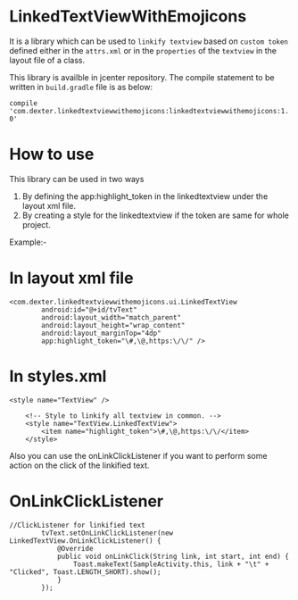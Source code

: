 # LinkedTextViewWithEmojicons

It is a library which can be used to ```linkify textview``` based on ```custom token``` defined either in the ```attrs.xml``` or in the ```properties``` of the ```textview``` in the layout file of a class.

This library is availble in jcenter repository.
The compile statement to be written in ```build.gradle``` file is as below:

```compile 'com.dexter.linkedtextviewwithemojicons:linkedtextviewwithemojicons:1.0'```

# How to use

This library can be used in two ways

1. By defining the app:highlight_token in the linkedtextview under the layout xml file.
2. By creating a style for the linkedtextview if the token are same for whole project.

Example:-

# In layout xml file

```
<com.dexter.linkedtextviewwithemojicons.ui.LinkedTextView
        android:id="@+id/tvText"
        android:layout_width="match_parent"
        android:layout_height="wrap_content"
        android:layout_marginTop="4dp"
        app:highlight_token="\#,\@,https:\/\/" />
```

# In styles.xml

```
<style name="TextView" />

    <!-- Style to linkify all textview in common. -->
    <style name="TextView.LinkedTextView">
        <item name="highlight_token">\#,\@,https:\/\/</item>
    </style>
```

Also you can use the onLinkClickListener if you want to perform some action on the click of the linkified text.

# OnLinkClickListener

```
//ClickListener for linkified text
        tvText.setOnLinkClickListener(new LinkedTextView.OnLinkClickListener() {
            @Override
            public void onLinkClick(String link, int start, int end) {
                Toast.makeText(SampleActivity.this, link + "\t" + "Clicked", Toast.LENGTH_SHORT).show();
            }
        });
```
